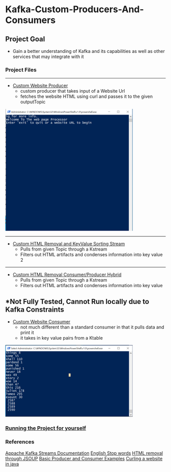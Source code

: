 # Kafka-Custom-Producers-And-Consumers

## Project Goal
- Gain a better understanding of Kafka and its capabilities as well as other services that may integrate with it

### Project Files
-------------
- [Custom Website Producer](KafkaCustoms/src/main/java/edu/nwmsu/indStudy/kafka/fraudDetector/WebsiteProcesserProducer.java)
  - custom producer that takes input of a Website Url
  - fetches the website HTML using curl and passes it to the given outputTopic
<img src="Kafka_Producer.PNG" alt="" width="400"/>



-------------
- [Custom HTML Removal and KeyValue Sorting Stream](KafkaCustoms/src/main/java/edu/nwmsu/indStudy/kafka/fraudDetector/WebsiteWordCountFilterStream.java)
  - Pulls from given Topic through a Kstream
  - Filters out HTML artifacts and condenses information into key value 2


-------------
- [Custom HTML Removal Consumer/Producer Hybrid ](KafkaCustoms/src/main/java/edu/nwmsu/indStudy/kafka/fraudDetector/WebsiteHTMLRemovalCP.java)
  - Pulls from given Topic through a Kstream
  - Filters out HTML artifacts and condenses information into key value 

*Not Fully Tested, Cannot Run locally due to Kafka Constraints
-------------
- [Custom Website Consumer](KafkaCustoms/src/main/java/edu/nwmsu/indStudy/kafka/fraudDetector/WebsiteConsumer.java)
  - not much different than a standard consumer in that it pulls data and print it
  - it takes in key value pairs from a Ktable
  

<img src="Kafka_Output.PNG" alt="" width="400"/>

### [Running the Project for yourself](https://github.com/Sbennett99/Kafka-Custom-Producers-And-Consumers/blob/448637f8fc8252b3ff195d7cf820b1c3152ad00b/Getting_Started.md)

### References

[Appache Kafka Streams Documentation](https://kafka.apache.org/documentation/streams/)
[English Stop words](https://gist.github.com/sebleier/554280)
[HTML removal through JSOUP](https://stackoverflow.com/questions/240546/remove-html-tags-from-a-string/4095615)
[Basic Producer and Consumer Examples](https://github.com/denisecase/kafka-api/tree/master/src/main/java/com/spnotes/kafka/simple)
[Curling a website in java](https://www.baeldung.com/java-curl)
